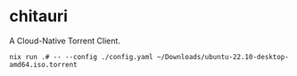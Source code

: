 # chitauri
A Cloud-Native Torrent Client.

```shell
nix run .# -- --config ./config.yaml ~/Downloads/ubuntu-22.10-desktop-amd64.iso.torrent
```

